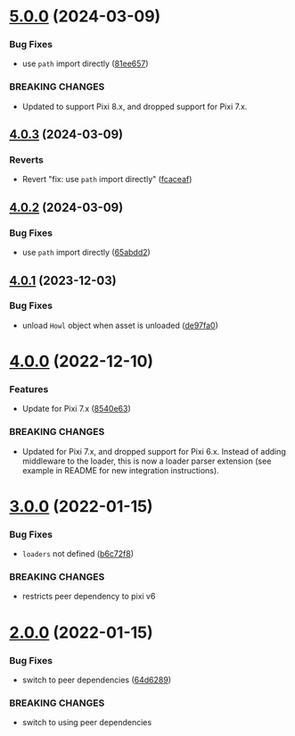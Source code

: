 # [5.0.0](https://github.com/seleb/HowlerPixiLoaderMiddleware/compare/v4.0.3...v5.0.0) (2024-03-09)


### Bug Fixes

* use `path` import directly ([81ee657](https://github.com/seleb/HowlerPixiLoaderMiddleware/commit/81ee6579d54aa1fd2ff460d625d16a45736abd98))


### BREAKING CHANGES

* Updated to support Pixi 8.x, and dropped support for Pixi 7.x.

## [4.0.3](https://github.com/seleb/HowlerPixiLoaderMiddleware/compare/v4.0.2...v4.0.3) (2024-03-09)


### Reverts

* Revert "fix: use `path` import directly" ([fcaceaf](https://github.com/seleb/HowlerPixiLoaderMiddleware/commit/fcaceaf3979feb56c08cef92def836945064951b))

## [4.0.2](https://github.com/seleb/HowlerPixiLoaderMiddleware/compare/v4.0.1...v4.0.2) (2024-03-09)


### Bug Fixes

* use `path` import directly ([65abdd2](https://github.com/seleb/HowlerPixiLoaderMiddleware/commit/65abdd23c80f75fe25a11f250e9888ea53293741))

## [4.0.1](https://github.com/seleb/HowlerPixiLoaderMiddleware/compare/v4.0.0...v4.0.1) (2023-12-03)


### Bug Fixes

* unload `Howl` object when asset is unloaded ([de97fa0](https://github.com/seleb/HowlerPixiLoaderMiddleware/commit/de97fa0ec2027eedb5b8f69e56663b98c022b95c))

# [4.0.0](https://github.com/seleb/HowlerPixiLoaderMiddleware/compare/v3.0.0...v4.0.0) (2022-12-10)


### Features

* Update for Pixi 7.x ([8540e63](https://github.com/seleb/HowlerPixiLoaderMiddleware/commit/8540e63beb70155b177b4de26484175a77be57a5))


### BREAKING CHANGES

* Updated for Pixi 7.x, and dropped support for Pixi 6.x. Instead of adding middleware to the loader, this is now a loader parser extension (see example in README for new integration instructions).

# [3.0.0](https://github.com/seleb/HowlerPixiLoaderMiddleware/compare/v2.0.0...v3.0.0) (2022-01-15)


### Bug Fixes

* `loaders` not defined ([b6c72f8](https://github.com/seleb/HowlerPixiLoaderMiddleware/commit/b6c72f82a4967da19e0de162db361374d61e05ce))


### BREAKING CHANGES

* restricts peer dependency to pixi v6

# [2.0.0](https://github.com/seleb/HowlerPixiLoaderMiddleware/compare/v1.0.2...v2.0.0) (2022-01-15)


### Bug Fixes

* switch to peer dependencies ([64d6289](https://github.com/seleb/HowlerPixiLoaderMiddleware/commit/64d628963a89c40de1f6a085bafa2161359e025c))


### BREAKING CHANGES

* switch to using peer dependencies
